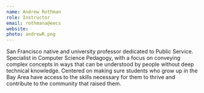 ```yaml
---
name: Andrew Rothman
role: Instructor
email: rothmana@eecs
website: 
photo: andrewR.png
---
```

San Francisco native and university professor dedicated to Public Service.   Specialist in Computer Science Pedagogy, with a focus on conveying complex concepts in ways that can be understood by people without deep technical knowledge.  Centered on making sure students who grow up in the Bay Area have access to the skills necessary for them to thrive and contribute to the community that raised them.